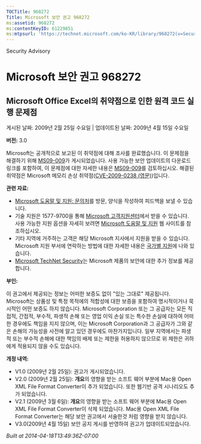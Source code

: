 ```yaml
---
TOCTitle: 968272
Title: Microsoft 보안 권고 968272
ms:assetid: 968272
ms:contentKeyID: 61229851
ms:mtpsurl: 'https://technet.microsoft.com/ko-KR/library/968272(v=Security.10)'
---
```


Security Advisory

Microsoft 보안 권고 968272
==========================

Microsoft Office Excel의 취약점으로 인한 원격 코드 실행 문제점
--------------------------------------------------------------

게시된 날짜: 2009년 2월 25일 수요일 | 업데이트된 날짜: 2009년 4월 15일 수요일

**버전:** 3.0

Microsoft는 공개적으로 보고된 이 취약점에 대해 조사를 완료했습니다. 이 문제점을 해결하기 위해 [MS09-009](http://technet.microsoft.com/security/bulletin/ms09-009)가 게시되었습니다. 사용 가능한 보안 업데이트의 다운로드 링크를 포함하여, 이 문제점에 대한 자세한 내용은 [MS09-009](http://technet.microsoft.com/security/bulletin/ms09-009)를 검토하십시오. 해결된 취약점은 Microsoft 메모리 손상 취약점([CVE-2009-0238 (영문)](http://www.cve.mitre.org/cgi-bin/cvename.cgi?name=cve-2009-0238))입니다.

**관련 자료:**

-   [Microsoft 도움말 및 지원: 문의처](https://support.microsoft.com/common/survey.aspx?scid=sw;en;1257&amp;showpage=1&amp;ws=technet&amp;sd=tech)를 방문, 양식을 작성하여 피드백을 보낼 수 있습니다.
-   기술 지원은 1577-9700을 통해 [Microsoft 고객지원센터](http://go.microsoft.com/fwlink/?linkid=21131)에서 받을 수 있습니다. 사용 가능한 지원 옵션을 자세히 보려면 [Microsoft 도움말 및 지원](http://support.microsoft.com/) 웹 사이트를 참조하십시오.
-   기타 지역에 거주하는 고객은 해당 Microsoft 지사에서 지원을 받을 수 있습니다. Microsoft 지원 부서에 연락하는 방법에 대한 자세한 내용은 [국가별 지원](http://go.microsoft.com/fwlink/?linkid=21155)에 나와 있습니다.
-   [Microsoft TechNet Security](http://go.microsoft.com/fwlink/?linkid=21132)는 Microsoft 제품의 보안에 대한 추가 정보를 제공합니다.

**부인:**

이 권고에서 제공되는 정보는 어떠한 보증도 없이 "있는 그대로" 제공됩니다. Microsoft는 상품성 및 특정 목적에의 적합성에 대한 보증을 포함하여 명시적이거나 묵시적인 어떤 보증도 하지 않습니다. Microsoft Corporation 또는 그 공급자는 모든 직접적, 간접적, 부수적, 파생적 손해 또는 영업 이익 손실 또는 특수한 손실에 대하여 어떠한 경우에도 책임을 지지 않으며, 이는 Microsoft Corporation과 그 공급자가 그와 같은 손해의 가능성을 사전에 알고 있던 경우에도 마찬가지입니다. 일부 지역에서는 파생적 또는 부수적 손해에 대한 책임의 배제 또는 제한을 허용하지 않으므로 위 제한은 귀하에게 적용되지 않을 수도 있습니다.

**개정 내역:**

-   V1.0 (2009년 2월 25일): 권고가 게시되었습니다.
-   V2.0 (2009년 2월 25일): **개요**의 영향을 받는 소프트 웨어 부분에 Mac용 Open XML File Format Converter이 추가 되었습니다. 또한 웹기반 공격 시나리오도 추가 되었습니다.
-   V2.1 (2009년 3월 6일): **개요**의 영향을 받는 소프트 웨어 부분에 Mac용 Open XML File Format Converter이 삭제 되었습니다. Mac용 Open XML File Format Converter는 해당 보안 권고에서 서술한것 처럼 영향을 받지 않습니다.
-   V3.0(2009년 4월 15일) 보안 공지 게시를 반영하여 권고가 업데이트되었습니다.

*Built at 2014-04-18T13:49:36Z-07:00*
